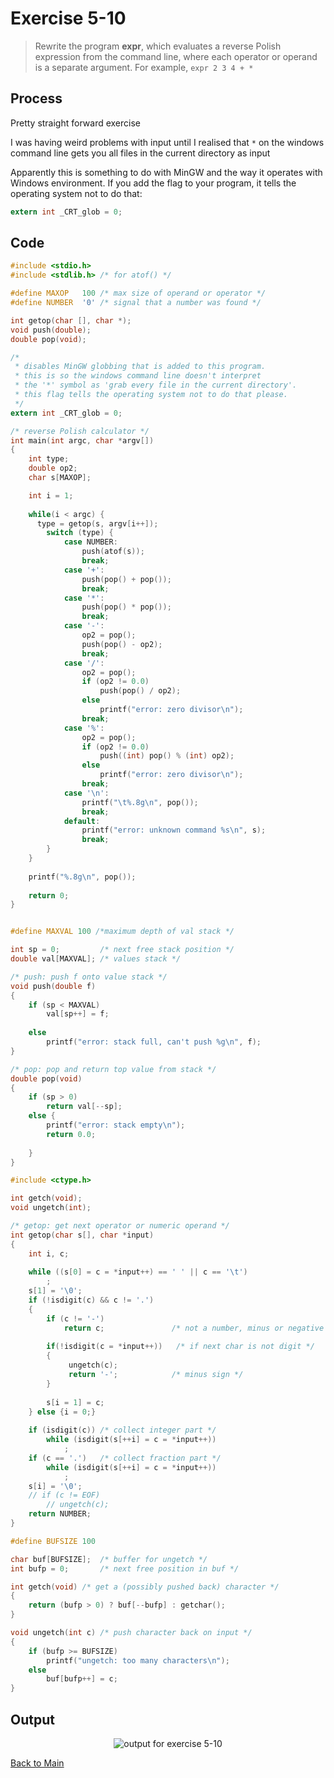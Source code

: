 # Exercise 5-10

> Rewrite the program **expr**, which evaluates a reverse Polish expression from the command line, where each operator or operand is a separate argument. For example,
> `expr 2 3 4 + *`

## Process
Pretty straight forward exercise

I was having weird problems with input until I realised that `*` on the windows command line gets you all files in the current directory as input

Apparently this is something to do with MinGW and the way it operates with Windows environment. 
If you add the flag to your program, it tells the operating system not to do that:

```c 
extern int _CRT_glob = 0;
```

## Code
```c
#include <stdio.h>
#include <stdlib.h> /* for atof() */

#define MAXOP   100 /* max size of operand or operator */ 
#define NUMBER  '0' /* signal that a number was found */

int getop(char [], char *);
void push(double);
double pop(void);

/* 
 * disables MinGW globbing that is added to this program. 
 * this is so the windows command line doesn't interpret
 * the '*' symbol as 'grab every file in the current directory'.
 * this flag tells the operating system not to do that please.
 */
extern int _CRT_glob = 0; 

/* reverse Polish calculator */
int main(int argc, char *argv[])
{
    int type;
    double op2;
    char s[MAXOP];

    int i = 1;
		
    while(i < argc) {
      type = getop(s, argv[i++]);
        switch (type) {
            case NUMBER:
                push(atof(s));
                break;
            case '+':
                push(pop() + pop());
                break;
            case '*':
                push(pop() * pop());
                break;
            case '-':
                op2 = pop();
                push(pop() - op2);
                break;
            case '/':
                op2 = pop();
                if (op2 != 0.0)
                    push(pop() / op2);
                else
                    printf("error: zero divisor\n");
                break;
            case '%':
                op2 = pop();
                if (op2 != 0.0)
                    push((int) pop() % (int) op2);
                else
                    printf("error: zero divisor\n");                
                break;
            case '\n':
                printf("\t%.8g\n", pop());
                break;
            default:
                printf("error: unknown command %s\n", s);
                break;
        }
    }
		
    printf("%.8g\n", pop());
		
    return 0;
}


#define MAXVAL 100 /*maximum depth of val stack */

int sp = 0;         /* next free stack position */
double val[MAXVAL]; /* values stack */

/* push: push f onto value stack */
void push(double f)
{
    if (sp < MAXVAL)
        val[sp++] = f;
    
    else
        printf("error: stack full, can't push %g\n", f);
}

/* pop: pop and return top value from stack */
double pop(void)
{
    if (sp > 0)
        return val[--sp];
    else {
        printf("error: stack empty\n");
        return 0.0;
        
    }
}

#include <ctype.h>

int getch(void);
void ungetch(int);

/* getop: get next operator or numeric operand */
int getop(char s[], char *input)
{
    int i, c;
    
    while ((s[0] = c = *input++) == ' ' || c == '\t')
        ;
    s[1] = '\0';
    if (!isdigit(c) && c != '.')
    {
        if (c != '-')
            return c;               /* not a number, minus or negative */
        
        if(!isdigit(c = *input++))   /* if next char is not digit */
        {
             ungetch(c);
             return '-';            /* minus sign */
        }
        
        s[i = 1] = c;
    } else {i = 0;}
    
    if (isdigit(c)) /* collect integer part */
        while (isdigit(s[++i] = c = *input++))
            ;
    if (c == '.')   /* collect fraction part */
        while (isdigit(s[++i] = c = *input++))
            ;
    s[i] = '\0';
    // if (c != EOF)
        // ungetch(c);
    return NUMBER;
}

#define BUFSIZE 100

char buf[BUFSIZE];  /* buffer for ungetch */
int bufp = 0;       /* next free position in buf */

int getch(void) /* get a (possibly pushed back) character */
{
    return (bufp > 0) ? buf[--bufp] : getchar();
}

void ungetch(int c) /* push character back on input */
{
    if (bufp >= BUFSIZE)
        printf("ungetch: too many characters\n");
    else
        buf[bufp++] = c;
}
```

## Output
<p align="center">
  <image src="../assets/exercise5-10.jpg" alt="output for exercise 5-10" />
</p>

[Back to Main](../readme.md)
